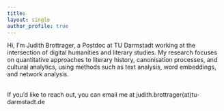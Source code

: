 ```yaml
---
title: 
layout: single
author_profile: true
---
```


Hi, I’m Judith Brottrager, a Postdoc at TU Darmstadt working at the intersection of digital humanities and literary studies. My research focuses on quantitative approaches to literary history, canonisation processes, and cultural analytics, using methods such as text analysis, word embeddings, and network analysis.
<br><br>

If you’d like to reach out, you can email me at judith.brottrager(at)tu-darmstadt.de<br><br>
